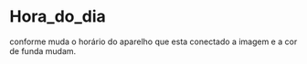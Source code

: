 # Hora_do_dia
conforme muda o horário do aparelho que esta conectado a imagem e a cor de funda mudam.
